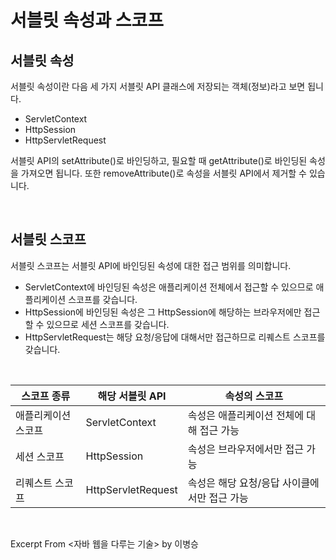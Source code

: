 # 서블릿 속성과 스코프

## 서블릿 속성 

서블릿 속성이란 다음 세 가지 서블릿 API 클래스에 저장되는 객체(정보)라고 보면 됩니다.

- ServletContext
- HttpSession
- HttpServletRequest

서블릿 API의 setAttribute()로 바인딩하고, 필요할 때 getAttribute()로 바인딩된 속성을 가져오면 됩니다. 또한 removeAttribute()로 속성을 서블릿 API에서 제거할 수 있습니다.

&nbsp;

## 서블릿 스코프

서블릿 스코프는 서블릿 API에 바인딩된 속성에 대한 접근 범위를 의미합니다.

- ServletContext에 바인딩된 속성은 애플리케이션 전체에서 접근할 수 있으므로 애플리케이션 스코프를 갖습니다. 
- HttpSession에 바인딩된 속성은 그 HttpSession에 해당하는 브라우저에만 접근할 수 있으므로 세션 스코프를 갖습니다.
- HttpServletRequest는 해당 요청/응답에 대해서만 접근하므로 리퀘스트 스코프를 갖습니다.

&nbsp;

| 스코프 종류 | 해당  서블릿 API | 속성의 스코프 |
| --- | --- | --- |
| 애플리케이션 스코프 | ServletContext | 속성은 애플리케이션 전체에 대해 접근 가능 |
| 세션 스코프 | HttpSession | 속성은 브라우저에서만 접근 가능 |
| 리퀘스트 스코프 | HttpServletRequest | 속성은 해당 요청/응답 사이클에서만 접근 가능 |

&nbsp;

Excerpt From <자바 웹을 다루는 기술> by 이병승